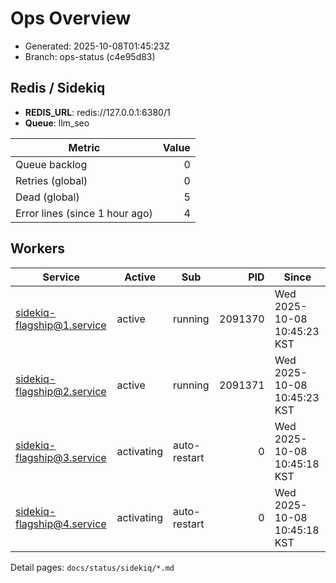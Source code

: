 # Ops Overview

- Generated: 2025-10-08T01:45:23Z
- Branch: ops-status (c4e95d83)

## Redis / Sidekiq
- **REDIS_URL**: redis://127.0.0.1:6380/1
- **Queue**: llm_seo

| Metric | Value |
|---|---:|
| Queue backlog | 0 |
| Retries (global) | 0 |
| Dead (global) | 5 |
| Error lines (since 1 hour ago) | 4 |

## Workers
| Service | Active | Sub | PID | Since |
|---|---|---|---:|---|
| sidekiq-flagship@1.service | active | running | 2091370 | Wed 2025-10-08 10:45:23 KST |
| sidekiq-flagship@2.service | active | running | 2091371 | Wed 2025-10-08 10:45:23 KST |
| sidekiq-flagship@3.service | activating | auto-restart | 0 | Wed 2025-10-08 10:45:18 KST |
| sidekiq-flagship@4.service | activating | auto-restart | 0 | Wed 2025-10-08 10:45:18 KST |

Detail pages: `docs/status/sidekiq/*.md`
